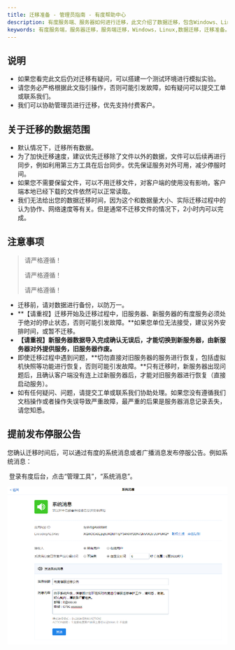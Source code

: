```yaml
---
title: 迁移准备 - 管理员指南 - 有度帮助中心
description: 有度服务端、服务器如何进行迁移，此文介绍了数据迁移，包含Windows、Linux服务端的数据迁移。
keywords: 有度服务端，服务器迁移，服务端迁移，Windows，Linux,数据迁移，迁移准备。
---
```


## 说明

- 如果您看完此文后仍对迁移有疑问，可以搭建一个测试环境进行模拟实验。
- 请您务必严格根据此文指引操作，否则可能引发故障，如有疑问可以提交工单或联系我们。
- 我们可以协助管理员进行迁移，优先支持付费客户。

## 关于迁移的数据范围

- 默认情况下，迁移所有数据。
- 为了加快迁移速度，建议优先迁移除了文件以外的数据，文件可以后续再进行同步，例如利用第三方工具在后台同步。优先保证服务对外可用，减少停服时间。
- 如果您不需要保留文件，可以不用迁移文件，对客户端的使用没有影响，客户端本地已经下载的文件依然可以正常读取。
- 我们无法给出您的数据迁移时间，因为这个和数据量大小、实际迁移过程中的认为协作、网络速度等有关。但是通常不迁移文件的情况下，2小时内可以完成。

## 注意事项

> 请严格遵循！
>
> 请严格遵循！
>
> 请严格遵循！

- 迁移前，请对数据进行备份，以防万一。
- **【请重视】迁移开始及迁移过程中，旧服务器、新服务器的有度服务必须处于绝对的停止状态，否则可能引发故障。**如果您单位无法接受，建议另外安排时间，或暂不迁移。
- **【请重视】新服务器数据导入完成确认无误后，才能切换到新服务器，由新服务器对外提供服务，旧服务器作废。**
- 即使迁移过程中遇到问题，**切勿直接对旧服务器的服务进行恢复，包括虚拟机快照等功能进行恢复，否则可能引发故障。**只有迁移时，新服务器出现问题后，且确认客户端没有连上过新服务器后，才能对旧服务器进行恢复（直接启动服务）。
- 如有任何疑问、问题，请提交工单或联系我们协助处理。如果您没有遵循我们文档操作或者操作失误导致严重故障，最严重的后果是服务器消息记录丢失，请您知悉。

## 提前发布停服公告

​		您确认迁移时间后，可以通过有度的系统消息或者广播消息发布停服公告。例如系统消息：

​		登录有度后台，点击“管理工具”，“系统消息”。

![image-20200317102748092](res/f01_00004/image-20200317102748092.png)

